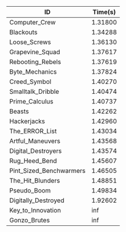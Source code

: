 |ID|Time(s)|
|-|-|
|Computer_Crew|1.31800|
|Blackouts|1.34288|
|Loose_Screws|1.36130|
|Grapevine_Squad|1.37617|
|Rebooting_Rebels|1.37619|
|Byte_Mechanics|1.37824|
|Creed_Symbol|1.40270|
|Smalltalk_Dribble|1.40474|
|Prime_Calculus|1.40737|
|Beasts|1.42262|
|Hackerjacks|1.42960|
|The_ERROR_List|1.43034|
|Artful_Maneuvers|1.43568|
|Digital_Destroyers|1.43574|
|Rug_Heed_Bend|1.45607|
|Pint_Sized_Benchwarmers|1.46505|
|The_Hit_Blunders|1.48851|
|Pseudo_Boom|1.49834|
|Digitally_Destroyed|1.92602|
|Key_to_Innovation|inf|
|Gonzo_Brutes|inf|
